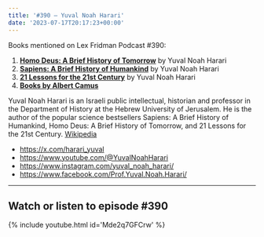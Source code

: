 ```yaml
---
title: '#390 – Yuval Noah Harari'
date: '2023-07-17T20:17:23+00:00'
---
```


Books mentioned on Lex Fridman Podcast #390:

1. <b><a href="https://amzn.to/3NZyPDC" target="_blank" rel="sponsored noopener noreferrer">Homo Deus: A Brief History of Tomorrow</a></b> by Yuval Noah Harari
2. <b><a href="https://amzn.to/44GobZi" target="_blank" rel="sponsored noopener noreferrer">Sapiens: A Brief History of Humankind</a></b> by Yuval Noah Harari
3. <b><a href="https://amzn.to/3XXl5O3" target="_blank" rel="sponsored noopener noreferrer">21 Lessons for the 21st Century</a></b> by Yuval Noah Harari
4. <b><a href="https://amzn.to/3Og5kPd" target="_blank" rel="sponsored noopener noreferrer">Books by Albert Camus</a></b>

Yuval Noah Harari is an Israeli public intellectual, historian and professor in the Department of History at the Hebrew University of Jerusalem. He is the author of the popular science bestsellers Sapiens: A Brief History of Humankind, Homo Deus: A Brief History of Tomorrow, and 21 Lessons for the 21st Century. <a href="https://en.wikipedia.org/wiki/Yuval_Noah_Harari" target="_blank">Wikipedia</a>

- <a href="https://x.com/harari_yuval" target="_blank">https://x.com/harari_yuval</a>
- <a href="https://www.youtube.com/@YuvalNoahHarari" target="_blank">https://www.youtube.com/@YuvalNoahHarari</a>
- <a href="https://www.instagram.com/yuval_noah_harari/" target="_blank">https://www.instagram.com/yuval_noah_harari/</a>
- <a href="https://www.facebook.com/Prof.Yuval.Noah.Harari/" target="_blank">https://www.facebook.com/Prof.Yuval.Noah.Harari/</a>

- - - - - -

## Watch or listen to episode #390

{% include youtube.html id='Mde2q7GFCrw' %}
